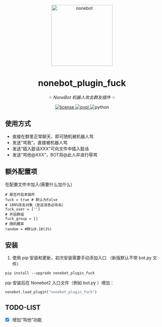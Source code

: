 <p align="center">
  <a href="https://v2.nonebot.dev/"><img src="https://v2.nonebot.dev/logo.png" width="200" height="200" alt="nonebot"></a>
</p>

<div align="center">

# nonebot_plugin_fuck

_✨ NoneBot 机器人攻击群友插件 ✨_

</div>

<p align="center">
  <a href="https://raw.githubusercontent.com/cscs181/QQ-Github-Bot/master/LICENSE">
    <img src="https://img.shields.io/github/license/cscs181/QQ-Github-Bot.svg" alt="license">
  </a>
  <a href="https://pypi.python.org/pypi/nonebot-plugin-analysis-bilibili">
    <img src="https://img.shields.io/pypi/v/nonebot-plugin-analysis-bilibili.svg" alt="pypi">
  </a>
  <img src="https://img.shields.io/badge/python-3.8+-blue.svg" alt="python">
</p>

## 使用方式

* 直接在群里正常聊天，即可随机被机器人骂
* 发送“骂我”，直接被机器人骂
* 发送“插入脏话XXX”可向文件中插入脏话
* 发送“骂他@XXX”，BOT将@此人并进行辱骂

## 额外配置项

在配置文件中加入(需要什么加什么)

```
# 是否开启本插件
fuck = true # 默认为False
# 100%攻击对象（发送消息必攻击）
fuck_user = [''] 
# 开启群组
fuck_group = []
# 随机概率
random = #默认0.10(1%)
```

## 安装


1. 使用 pip 安装和更新，初次安装需要手动添加入口 （新版默认不带 bot.py 文件）

```
pip install --upgrade nonebot_plugin_fuck
```

pip 安装后在 Nonebot2 入口文件（例如 bot.py ）增加：

```python
nonebot.load_plugin("nonebot_plugin_fuck")
```

## TODO-LIST

- [x] 增加“骂他”功能